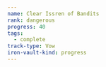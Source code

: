 ```yaml
---
name: Clear Issren of Bandits
rank: dangerous
progress: 40
tags:
  - complete
track-type: Vow
iron-vault-kind: progress
---
```



```iron-vault-track
```

